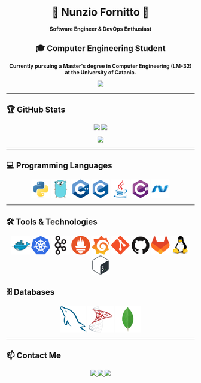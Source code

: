 <h1 align="center">🚀 Nunzio Fornitto 🚀</h1>
<p align="center">
  <strong>Software Engineer & DevOps Enthusiast
</p>
<h2 align="center">🎓 Computer Engineering Student</h2>
<p align="center">
  Currently pursuing a Master's degree in Computer Engineering (LM-32) at the University of Catania.
</p>

<p align="center">
  <img src="https://media.giphy.com/media/ZVik7pBtu9dNS/giphy.gif" width="600">
</p>

---

## 🏆 **GitHub Stats**
<p align="center">
  <img src="https://github-readme-stats.vercel.app/api?username=NunzioFornitto&show_icons=true&theme=radical" width="49%"> 
  <img src="https://github-readme-stats.vercel.app/api/top-langs/?username=NunzioFornitto&layout=compact&theme=radical" width="49%">
</p>
<p align="center">
  <img src="https://github-readme-activity-graph.vercel.app/graph?username=NunzioFornitto&theme=github-dark">
</p>

---

## 💻 **Programming Languages**
<p align="center">
  <a href="https://www.python.org/"><img src="https://raw.githubusercontent.com/devicons/devicon/master/icons/python/python-original.svg" width="50" height="50"></a>
  <a href="https://go.dev/"><img src="https://raw.githubusercontent.com/devicons/devicon/master/icons/go/go-original.svg" width="50" height="50"></a>
  <a href="https://isocpp.org/"><img src="https://raw.githubusercontent.com/devicons/devicon/master/icons/cplusplus/cplusplus-original.svg" width="50" height="50"></a>
  <a href="https://www.open-std.org/jtc1/sc22/wg14/"><img src="https://raw.githubusercontent.com/devicons/devicon/master/icons/c/c-original.svg" width="50" height="50"></a>
  <a href="https://www.java.com/"><img src="https://raw.githubusercontent.com/devicons/devicon/master/icons/java/java-original.svg" width="50" height="50"></a>
  <a href="https://learn.microsoft.com/en-us/dotnet/csharp/"><img src="https://raw.githubusercontent.com/devicons/devicon/master/icons/csharp/csharp-original.svg" width="50" height="50"></a>
  <a href="https://dotnet.microsoft.com/"><img src="https://raw.githubusercontent.com/devicons/devicon/master/icons/dot-net/dot-net-original.svg" width="50" height="50"></a>
</p>

---
## 🛠️ **Tools & Technologies**
<p align="center">
  <a href="https://www.docker.com/"><img src="https://raw.githubusercontent.com/devicons/devicon/master/icons/docker/docker-original.svg" width="50" height="50"></a>
  <a href="https://kubernetes.io/"><img src="https://raw.githubusercontent.com/devicons/devicon/master/icons/kubernetes/kubernetes-plain.svg" width="50" height="50"></a>
  <a href="https://kafka.apache.org/"><img src="https://raw.githubusercontent.com/devicons/devicon/master/icons/apachekafka/apachekafka-original.svg" width="50" height="50"></a>
  <a href="https://prometheus.io/"><img src="https://raw.githubusercontent.com/devicons/devicon/master/icons/prometheus/prometheus-original.svg" width="50" height="50"></a>
  <a href="https://grafana.com/"><img src="https://raw.githubusercontent.com/devicons/devicon/master/icons/grafana/grafana-original.svg" width="50" height="50"></a>
  <a href="https://git-scm.com/"><img src="https://raw.githubusercontent.com/devicons/devicon/master/icons/git/git-original.svg" width="50" height="50"></a>
  <a href="https://github.com/"><img src="https://raw.githubusercontent.com/devicons/devicon/master/icons/github/github-original.svg" width="50" height="50"></a>
  <a href="https://about.gitlab.com/"><img src="https://raw.githubusercontent.com/devicons/devicon/master/icons/gitlab/gitlab-original.svg" width="50" height="50"></a>
  <a href="https://www.linux.org/"><img src="https://raw.githubusercontent.com/devicons/devicon/master/icons/linux/linux-original.svg" width="50" height="50"></a>
  <a href="https://www.gnu.org/software/bash/"><img src="https://raw.githubusercontent.com/devicons/devicon/master/icons/bash/bash-original.svg" width="50" height="50"></a>
</p>

## 🗄️ **Databases**
<p align="center">
  <a href="https://www.mysql.com/">
    <img src="https://raw.githubusercontent.com/devicons/devicon/master/icons/mysql/mysql-original.svg" width="70" height="70"></a>
  <a href="https://www.microsoft.com/en-us/sql-server"><img src="https://raw.githubusercontent.com/devicons/devicon/master/icons/microsoftsqlserver/microsoftsqlserver-original.svg" width="70" height="70"></a>
  <a href="https://www.mongodb.com/"><img src="https://raw.githubusercontent.com/devicons/devicon/master/icons/mongodb/mongodb-original.svg" width="70" height="70"></a>
</p>

---

## 📫 **Contact Me**
<p align="center">
  <a href="https://www.linkedin.com/in/nunzio-fornitto/">
    <img src="https://img.shields.io/badge/LinkedIn-0077B5?style=for-the-badge&logo=linkedin&logoColor=white&color=0e76a8&labelColor=0077b5&logoWidth=30&link=https://www.linkedin.com/in/nunziofornitto">
  </a>
  <a href="mailto:nfornitto@gmail.com">
    <img src="https://img.shields.io/badge/Gmail-D14836?style=for-the-badge&logo=gmail&logoColor=white" width="88">
  </a>
  <a href="https://www.instagram.com/nunziofornitto/">
    <img src="https://img.shields.io/badge/Instagram-E4405F?style=for-the-badge&logo=instagram&logoColor=white" width="120">
  </a>
</p>
